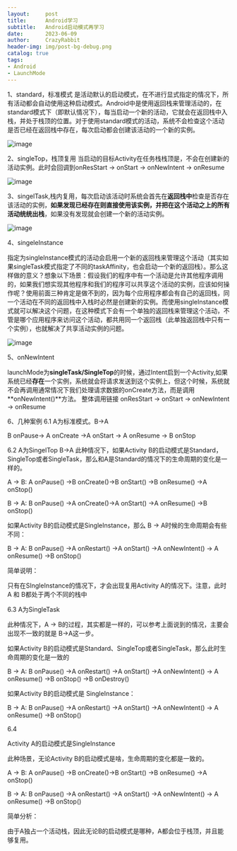 ```yaml
---
layout:     post
title:      Android学习
subtitle:   Android启动模式再学习
date:       2023-06-09
author:     CrazyRabbit
header-img: img/post-bg-debug.png
catalog: true
tags:
- Android
- LaunchMode
---
```



1、standard，标准模式 是活动默认的启动模式，在不进行显式指定的情况下，所有活动都会自动使用这种启动模式。Android中是使用返回栈来管理活动的，在standard模式下（即默认情况下），每当启动一个新的活动，它就会在返回栈中入栈，并处于栈顶的位置。对于使用standard模式的活动，系统不会检查这个活动是否已经在返回栈中存在，每次启动都会创建该活动的一个新的实例。

![image](https://pic.imgdb.cn/item/648a83741ddac507ccb34157.png)


2、singleTop，栈顶复用 当启动的目标Activity在任务栈栈顶是，不会在创建新的活动实例。此时会回调到onResStart → onStart → onNewIntent → onResume


![image](https://pic.imgdb.cn/item/648a83b91ddac507ccb3caee.png)

3、singelTask,栈内复用，每次启动该活动时系统会首先在**返回栈中**检查是否存在该活动的实例，**如果发现已经存在则直接使用该实例，并把在这个活动之上的所有活动统统出栈**，如果没有发现就会创建一个新的活动实例。

![image](https://pic.imgdb.cn/item/648a83f01ddac507ccb43e3d.png)

4、singeleInstance

指定为singleInstance模式的活动会启用一个新的返回栈来管理这个活动（其实如果singleTask模式指定了不同的taskAffinity，也会启动一个新的返回栈）。那么这样做的意义？想象以下场景：假设我们的程序中有一个活动是允许其他程序调用的，如果我们想实现其他程序和我们的程序可以共享这个活动的实例，应该如何操作呢？使用前面三种肯定是做不到的，因为每个应用程序都会有自己的返回栈，同一个活动在不同的返回栈中入栈时必然是创建新的实例。而使用singleInstance模式就可以解决这个问题，在这种模式下会有一个单独的返回栈来管理这个活动，不管是哪个应用程序来访问这个活动，都共用同一个返回栈（此单独返回栈中只有一个实例），也就解决了共享活动实例的问题。

![image](https://pic.imgdb.cn/item/648a841a1ddac507ccb48cc9.png)

5、onNewIntent

launchMode为**singleTask/SingleTop**的时候，通过Intent启到一个Activity,如果系统已经**存在**一个实例，系统就会将请求发送到这个实例上，但这个时候，系统就不会再调用通常情况下我们处理请求数据的onCreate方法，而是调用**onNewIntent()**方法。
整体调用链接 onResStart → onStart → onNewIntent → onResume

6、几种案例
6.1 A为标准模式。B->A

B onPause-> A onCreate →A onStart → A onResume  → B onStop


6.2 A为SingelTop  B->A
此种情况下，如果Activity B的启动模式是Standard，SingleTop或者SingleTask，那么和A是Standard的情况下的生命周期的变化是一样的。

A -> B: A onPause() ->B onCreate()->B onStart() ->B onResume() ->A onStop()

B -> A: B onPause() ->A onCreate()->A onStart() ->A onResume() ->B onStop()

如果Activity B的启动模式是SingleInstance，那么 B -> A时候的生命周期会有些不同：

B -> A: B onPause() ->A onRestart() ->A onStart() ->A onNewIntent() -> A onResume() ->B onStop()

简单说明：

只有在SIngleInstance的情况下，才会出现复用Activity A的情况下。注意，此时 A 和 B都处于两个不同的栈中

6.3 A为SingleTask

此种情况下，A -> B的过程，其实都是一样的，可以参考上面说到的情况，主要会出现不一致的就是 B->A这一步。

如果Activity B的启动模式是Standard、SingleTop或者SingleTask，那么此时生命周期的变化是一致的

B -> A: B onPause() ->A onRestart() ->A onStart() ->A onNewIntent() -> A onResume() ->B onStop() ->B onDestroy()

如果Activity B的启动模式是 SingleInstance：

B -> A: B onPause() ->A onRestart() ->A onStart() ->A onNewIntent() -> A onResume() ->B onStop()

6.4

Activity A的启动模式是SingleInstance

此种场景，无论Activity B的启动模式是啥，生命周期的变化都是一致的。

A -> B: A onPause() ->B onCreate()->B onStart() ->B onResume() ->A onStop()

B -> A: B onPause() ->A onRestart() ->A onStart() ->A onNewIntent() -> A onResume() ->B onStop()

简单分析：

由于A独占一个活动栈，因此无论B的启动模式是哪种，A都会位于栈顶，并且能够复用。
